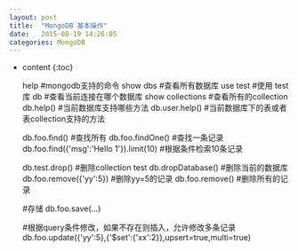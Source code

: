 ```yaml
---
layout: post
title:  "MongoDB 基本操作"
date:   2015-08-19 14:26:05
categories: MongoDB
---
```


* content
{:toc}

	help                                     #mongodb支持的命令
	show dbs                                 #查看所有数据库
	use test                                 #使用 test 库
	db                                       #查看当前连接在哪个数据库
	show collections                         #查看所有的collection 
	db.help()                                #当前数据库支持哪些方法
	db.user.help()                           #当前数据库下的表或者表collection支持的方法
	 
	db.foo.find()                            #查找所有
	db.foo.findOne()                         #查找一条记录
	db.foo.find({'msg':'Hello 1'}).limit(10) #根据条件检索10条记录
	 
	db.test.drop()                           #删除collection test
	db.dropDatabase()                        #删除当前的数据库
	db.foo.remove({'yy':5})                  #删除yy=5的记录 
	db.foo.remove()                          #删除所有的记录
	 
	#存储
	db.foo.save(...)
	 
	#根据query条件修改，如果不存在则插入，允许修改多条记录
	db.foo.update({'yy':5},{'$set':{'xx':2}},upsert=true,multi=true)

